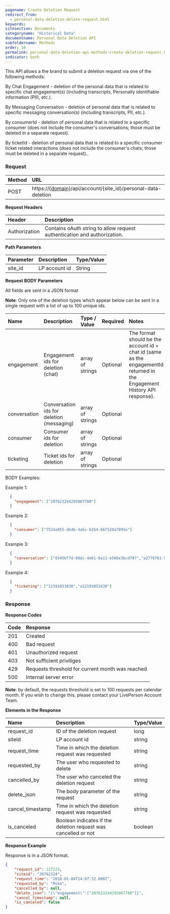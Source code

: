 ```yaml
---
pagename: Create Deletion Request
redirect_from:
  - personal-data-deletion-delete-request.html
keywords:
sitesection: Documents
categoryname: "Historical Data"
documentname: Personal Data Deletion API
subfoldername: Methods
order: 10
permalink: personal-data-deletion-api-methods-create-deletion-request.html
indicator: both
---
```


This API allows a the brand to submit a deletion request via one of the following methods:

By Chat Engagement - deletion of the personal data that is related to specific chat engagement(s) (including transcripts, Personally identifiable information (PII), etc.).

By Messaging Conversation - deletion of personal data that is related to specific messaging conversation(s) (including transcripts, PII, etc.).

By consumerId - deletion of personal data that is related to a specific consumer (does not include the consumer's conversations; those must be deleted in a separate request).

By ticketId - deletion of personal data that is related to a specific consumer ticket related interactions (does not include the consumer's chats; those must be deleted in a separate request)..

### Request

 |Method|      URL|  
 |:--------  |:---  |
 |POST|  https://[{domain}](/agent-domain-domain-api.html)/api/account/{site_id}/personal-data-deletion |

**Request Headers**

 |Header         |Description  |
 |:------|        :--------  |
 |Authorization|  Contains oAuth string to allow request authentication and authorization.  |

 **Path Parameters**

  |Parameter|  Description|  Type/Value |
  |:------    |:--------    |:--------|
  |site_id|  LP account id|   String |

 **Request BODY Parameters**


All fields are sent in a JSON format

**Note**: Only one of the deletion types which appear below can be sent in a single request with a list of up to 100 unique ids.

 | Name | Description | Type / Value | Required | Notes |
 | :---- | :------- | :--------- | :--- | :--- |
 | engagement| Engagement ids for deletion (chat) | array of strings | Optional | The format should be the account id + chat id (same as the engagementId returned in the Engagement History API response).  |
 | conversation| Conversation ids for deletion (messaging) | array of strings | Optional | |
 | consumer| Consumer ids for deletion | array of strings | Optional |  |
 | ticketing| Ticket ids for deletion | array of strings | Optional |  |

BODY Examples:

Example 1:

```json
  {
    "engagement": ["207623244295067780"]
  }
```

Example 2:

```json
  {
    "consumer": ["7524a955-db4b-4a6c-b2b4-66f520a7895e"]
  }
```

Example 3:

```json
  {
    "conversation": ["0345bf7d-08dc-4e61-8a11-e566e3bcd787","a2776761-5e66-4ea8-83e7-a955cd925471"]
  }
```

Example 4:

```json
  {
    "ticketing": ["12191053030","a12191053430"]
  }
```

### Response

 **Response Codes**

  |Code|  Response|  
  |:------    |:-------- |
  |201 |  Created|  
  |400 |  Bad request|  
  |401 |  Unauthorized request|  
  |403 |  Not sufficient priviliges|  
  |429 |  Requests threshold for current month was reached|
  |500 |  Internal server error|  

**Note**: by default, the requests threshold is set to 100 requests per calendar month. If you wish to change this, please contact your LivePerson Account Team.


  **Elements in the Response**

 |Name                 | Description                                                                    | Type/Value
 |:------------------- | :----------------------------------------------------------------------------- | :---------
 |request_id           | ID of the deletion request                                     | long |
 |siteId               | LP account id                                  | string|
 |request_time         | Time in which the deletion request was requested                                | string|
 |requested_by         | The user who requested to delete     | string|
 |cancelled_by         | The user who canceled the deletion request     | string|
 |delete_json          | The body parameter of the request     | string|
 |cancel_timestamp     | Time in which the deletion request was requested      | string|
 |is_canceled          | Boolean indicates if the deletion request was cancelled or not     | boolean|

 **Response Example**

Response is in a JSON format.

```json
{
    "request_id": 127223,
    "siteid": "20762324",
    "request_time": "2018-01-04T14:07:32.000Z",
    "requested_by": "Mike",
    "cancelled_by": null,
    "delete_json": "{\"engagement\":["207623244295067780"]}",
    "cancel_timestamp": null,
    "is_canceled": false
}
```
